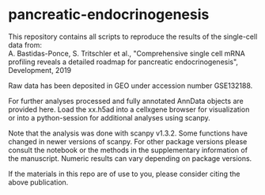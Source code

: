 # pancreatic-endocrinogenesis
This repository contains all scripts to reproduce the results of the single-cell data from:  
A. Bastidas-Ponce, S. Tritschler et al., "Comprehensive single cell mRNA profiling reveals a detailed roadmap for pancreatic endocrinogenesis", Development, 2019

Raw data has been deposited in GEO under accession number GSE132188. 

For further analyses processed and fully annotated AnnData objects are provided here. Load the xx.h5ad into a cellxgene browser for visualization or into a python-session for additional analyses using scanpy.

Note that the analysis was done with scanpy v1.3.2. Some functions have changed in newer versions of scanpy. For other package versions please consult the notebook or the methods in the supplementary information of the manuscript. Numeric results can vary depending on package versions.

If the materials in this repo are of use to you, please consider citing the above publication.
